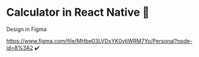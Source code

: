 # Calculator in React Native 📱

<p>Design in Figma</p>
<a href="https://www.figma.com/file/MHbe03LVDxYK0vtiWRM7Yo/Personal?node-id=8%3A2">https://www.figma.com/file/MHbe03LVDxYK0vtiWRM7Yo/Personal?node-id=8%3A2</a> ✔️
